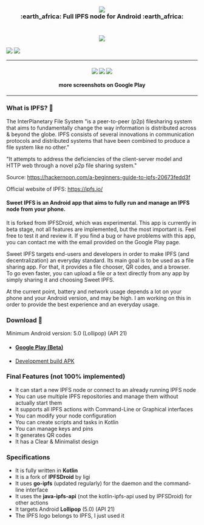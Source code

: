 <h3 align="center">
    <img src="https://i.imgur.com/YM1XneZ.png"/>
    <br>
    :earth_africa: Full IPFS node for Android :earth_africa:
    <br><br><br>
    <a href="https://play.google.com/store/apps/details?id=fr.rhaz.ipfs.sweet"><img src="http://ligi.de/img/play_badge.png"/></a>
</h3>


[![](https://i.imgur.com/dhxagpE.png)](https://steemit.com/ipfs/@hazae41/sweet-ipfs-full-ipfs-node-for-android#upvote_button)
[![](https://i.imgur.com/iolftLK.png)](https://github.com/RHazDev/Sweet-IPFS/)

<hr>

<h4 align="center">
    <img src="https://i.imgur.com/SDWWc3x.png"/>
    <img src="https://i.imgur.com/wwJwSgb.png"/>
    <img src="https://i.imgur.com/PDXHr8C.png"/>
    <br><br>more screenshots on Google Play
</h4>

<hr>

### What is IPFS? 🌌

The InterPlanetary File System "is a peer-to-peer (p2p) filesharing system that aims to fundamentally change the way information is distributed across & beyond the globe. IPFS consists of several innovations in communication protocols and distributed systems that have been combined to produce a file system like no other."

"It attempts to address the deficiencies of the client-server model and HTTP web through a novel p2p file sharing system."

Source: https://hackernoon.com/a-beginners-guide-to-ipfs-20673fedd3f

Official website of IPFS: https://ipfs.io/

#### Sweet IPFS is an Android app that aims to fully run and manage an IPFS node from your phone.
It is forked from IPFSDroid, which was experimental. This app is currently in beta stage, not all features are implemented, but the most important is. Feel free to test it and review it. If you find a bug or have problems with this app, you can contact me with the email provided on the Google Play page.

Sweet IPFS targets end-users and developers in order to make IPFS (and decentralization) an everyday standard.
Its main goal is to be used as a file sharing app. For that, it provides a file chooser, QR codes, and a browser. To go even faster, you can upload a file or a text directly from any app by simply sharing it and choosing Sweet IPFS.

At the current point, battery and network usage depends a lot on your phone and your Android version, and may be high. I am working on this in order to provide the best experience and an everyday usage.

### Download 📲

Minimum Android version: 5.0 (Lollipop) (API 21)

- #### [Google Play (Beta)](https://play.google.com/store/apps/details?id=fr.rhaz.ipfs.sweet)

- [Development build APK](https://github.com/RHazDev/Sweet-IPFS/raw/master/app/apk/sweetipfs-0.2-debug.apk)

### Final Features (not 100% implemented)
- It can start a new IPFS node or connect to an already running IPFS node
- You can use multiple IPFS repositories and manage them without actually start them
- It supports all IPFS actions with Command-Line or Graphical interfaces
- You can modify your node configuration
- You can create scripts and tasks in Kotlin
- You can manage keys and pins
- It generates QR codes
- It has a Clear & Minimalist design

### Specifications
- It is fully written in **Kotlin**
- It is a fork of **IPFSDroid** by ligi
- It uses **go-ipfs** (updated regularly) for the daemon and the command-line interface
- It uses the **java-ipfs-api** (not the kotlin-ipfs-api used by IPFSDroid) for other actions
- It targets Android **Lollipop** (5.0) (API 21)
- The IPFS logo belongs to IPFS, I just used it
